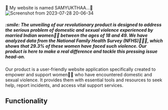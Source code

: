 🚀 My website is named SAMYUKTHAA...💙
![Screenshot from 2023-07-28 20-06-34](https://github.com/MadavaliBindhu/capstoneProject_samyuktha/assets/127101370/48075f10-9cc9-448c-a688-4d9598140f6c)

<h5>
    :smile: The unveiling of our revolutionary product is designed to address the serious problem of domestic and sexual violence experienced by married Indian women👩‍🦱 between the ages of 18 and 49. We have analyzed data from the National Family Health Survey (NFHS)👨‍👨‍👧, which shows that 29.3% of these women have faced such violence. Our product is here to make a real difference and tackle this pressing issue head-on.
</h5>
Our product is a user-friendly website application specifically created to empower and support women👩‍🦱 who have encountered domestic and sexual violence. It provides them with essential tools and resources to seek help, report incidents, and access vital support services.
<h2>Functionality</h2>

